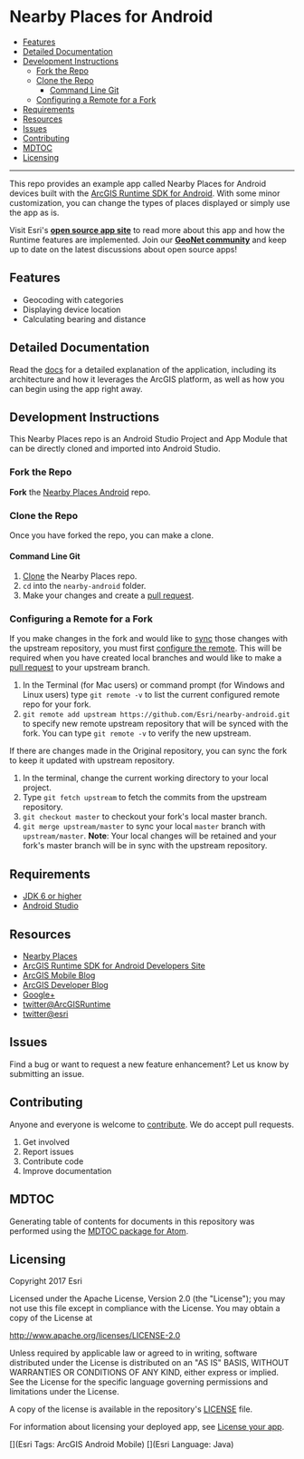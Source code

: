 # Nearby Places for Android

<!-- MDTOC maxdepth:6 firsth1:0 numbering:0 flatten:0 bullets:1 updateOnSave:1 -->

- [Features](#features)   
- [Detailed Documentation](#detailed-documentation)   
- [Development Instructions](#development-instructions)   
   - [Fork the Repo](#fork-the-repo)   
   - [Clone the Repo](#clone-the-repo)   
      - [Command Line Git](#command-line-git)   
   - [Configuring a Remote for a Fork](#configuring-a-remote-for-a-fork)   
- [Requirements](#requirements)   
- [Resources](#resources)   
- [Issues](#issues)   
- [Contributing](#contributing)   
- [MDTOC](#mdtoc)   
- [Licensing](#licensing)   

<!-- /MDTOC -->
---

This repo provides an example app called Nearby Places for Android devices built with the [ArcGIS Runtime SDK for Android](https://developers.arcgis.com/android/).  With some minor customization, you can change the types of places displayed or simply use the app as is.

Visit Esri's [**open source app site**](https://developers.arcgis.com/example-apps/nearby-android/?utm_source=github&utm_medium=web&utm_campaign=example_apps_nearby_android) to read more about this app and how the Runtime features are implemented.
Join our [**GeoNet community**](https://community.esri.com/community/developers/native-app-developers/arcgis-runtime-sdk-for-android) and keep up to date on the latest discussions about open source apps!

## Features

 * Geocoding with categories
 * Displaying device location
 * Calculating bearing and distance

## Detailed Documentation

Read the [docs](./docs/README.md) for a detailed explanation of the application, including its architecture and how it leverages the ArcGIS platform, as well as how you can begin using the app right away.

## Development Instructions

This Nearby Places repo is an Android Studio Project and App Module that can be directly cloned and imported into Android Studio.

### Fork the Repo

**Fork** the [Nearby Places Android](https://github.com/Esri/nearby-android/fork) repo.

### Clone the Repo

Once you have forked the repo, you can make a clone.

#### Command Line Git

1. [Clone](https://help.github.com/articles/fork-a-repo#step-2-clone-your-fork) the Nearby Places repo.
2. `cd` into the `nearby-android` folder.
3. Make your changes and create a [pull request](https://help.github.com/articles/creating-a-pull-request).

### Configuring a Remote for a Fork

If you make changes in the fork and would like to [sync](https://help.github.com/articles/syncing-a-fork/) those changes with the upstream repository, you must first [configure the remote](https://help.github.com/articles/configuring-a-remote-for-a-fork/). This will be required when you have created local branches and would like to make a [pull request](https://help.github.com/articles/creating-a-pull-request) to your upstream branch.

1. In the Terminal (for Mac users) or command prompt (for Windows and Linux users) type `git remote -v` to list the current configured remote repo for your fork.
2. `git remote add upstream https://github.com/Esri/nearby-android.git` to specify new remote upstream repository that will be synced with the fork. You can type `git remote -v` to verify the new upstream.

If there are changes made in the Original repository, you can sync the fork to keep it updated with upstream repository.

1. In the terminal, change the current working directory to your local project.
2. Type `git fetch upstream` to fetch the commits from the upstream repository.
3. `git checkout master` to checkout your fork's local master branch.
4. `git merge upstream/master` to sync your local `master` branch with `upstream/master`. **Note**: Your local changes will be retained and your fork's master branch will be in sync with the upstream repository.

## Requirements

* [JDK 6 or higher](http://www.oracle.com/technetwork/java/javase/downloads/index.html)
* [Android Studio](http://developer.android.com/sdk/index.html)

## Resources

* [Nearby Places](nearby-app/README.md)
* [ArcGIS Runtime SDK for Android Developers Site](https://developers.arcgis.com/android/)
* [ArcGIS Mobile Blog](http://blogs.esri.com/esri/arcgis/category/mobile/)
* [ArcGIS Developer Blog](http://blogs.esri.com/esri/arcgis/category/developer/)
* [Google+](https://plus.google.com/+esri/posts)
* [twitter@ArcGISRuntime](https://twitter.com/ArcGISRuntime)
* [twitter@esri](http://twitter.com/esri)

## Issues

Find a bug or want to request a new feature enhancement?  Let us know by submitting an issue.

## Contributing

Anyone and everyone is welcome to [contribute](CONTRIBUTING.md). We do accept pull requests.

1. Get involved
2. Report issues
3. Contribute code
4. Improve documentation

## MDTOC

Generating table of contents for documents in this repository was performed using the [MDTOC package for Atom](https://atom.io/packages/atom-mdtoc).

## Licensing

Copyright 2017 Esri

Licensed under the Apache License, Version 2.0 (the "License"); you may not use this file except in compliance with the License. You may obtain a copy of the License at

http://www.apache.org/licenses/LICENSE-2.0

Unless required by applicable law or agreed to in writing, software distributed under the License is distributed on an "AS IS" BASIS, WITHOUT WARRANTIES OR CONDITIONS OF ANY KIND, either express or implied. See the License for the specific language governing permissions and limitations under the License.

A copy of the license is available in the repository's [LICENSE](LICENSE) file.

For information about licensing your deployed app, see [License your app](https://developers.arcgis.com/android/license-and-deployment/).

[](Esri Tags: ArcGIS Android Mobile)
[](Esri Language: Java)​
